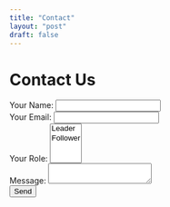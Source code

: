 ```yaml
---
title: "Contact"
layout: "post"
draft: false
---
```


# Contact Us

<form name="contact" method="POST" data-netlify="true" class="contact-form">
  <input type="hidden" name="form-name" value="contact" />

  <div class="form-group mb-4">
    <label class="block text-lg font-semibold mb-2">Your Name: 
      <input type="text" name="name" required class="form-input" />
    </label>
  </div>
  
  <div class="form-group mb-4">
    <label class="block text-lg font-semibold mb-2">Your Email: 
      <input type="email" name="email" required class="form-input" />
    </label>
  </div>
  
  <div class="form-group mb-4">
    <label class="block text-lg font-semibold mb-2">Your Role:
      <select name="role[]" multiple class="form-select">
        <option value="leader">Leader</option>
        <option value="follower">Follower</option>
      </select>
    </label>
  </div>
  
  <div class="form-group mb-6">
    <label class="block text-lg font-semibold mb-2">Message: 
      <textarea name="message" required class="form-textarea"></textarea>
    </label>
  </div>
  
  <div>
    <button type="submit" class="btn btn-primary">Send</button>
  </div>
</form>